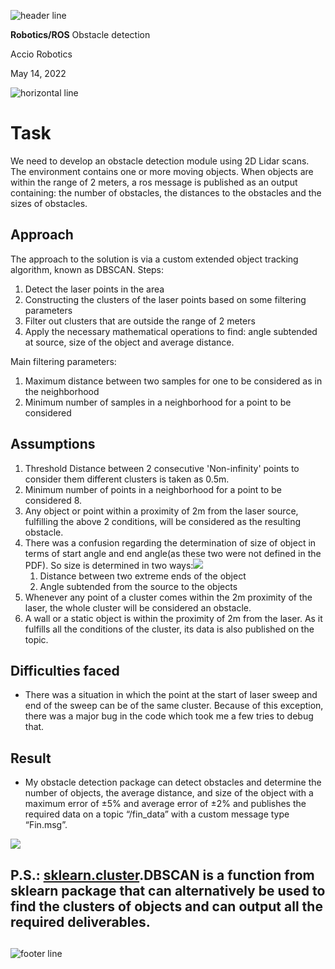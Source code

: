 ﻿

![header line](Aspose.Words.123998f6-1d2d-4ce4-97be-f6df68e43d09.001.png)

**Robotics/ROS**
Obstacle detection

Accio Robotics

May 14, 2022

![horizontal line](Aspose.Words.123998f6-1d2d-4ce4-97be-f6df68e43d09.002.png)
# **Task**
We need to develop an obstacle detection module using 2D Lidar scans. The environment contains one or more moving objects. When objects are within the range of 2 meters, a ros message is published as an output containing: the number of obstacles, the distances to the obstacles and the sizes of obstacles.
## **Approach**
The approach to the solution is via a custom extended object tracking algorithm, known as DBSCAN. Steps: 

1. Detect the laser points in the area
1. Constructing the clusters of the laser points based on some filtering parameters
1. Filter out clusters that are outside the range of 2 meters
1. Apply the necessary mathematical operations to find: angle subtended at source, size of the object and average distance.

Main filtering parameters:

1. Maximum distance between two samples for one to be considered as in the neighborhood
1. Minimum number of samples in a neighborhood for a point to be considered


## **Assumptions**
1. Threshold Distance between 2 consecutive 'Non-infinity' points to consider them different clusters is taken as 0.5m.
1. Minimum number of points in a neighborhood for a point to be considered 8.
1. Any object or point within a proximity of 2m from the laser source, fulfilling the above 2 conditions, will be considered as the resulting obstacle.
1. There was a confusion regarding the determination of size of object in terms of start angle and end angle(as these two were not defined in the PDF). So size is determined in two ways:![](Aspose.Words.123998f6-1d2d-4ce4-97be-f6df68e43d09.003.png)
   1. Distance between two extreme ends of the object
   1. Angle subtended from the source to the objects
1. Whenever any point of a cluster comes within the 2m proximity of the laser, the whole cluster will be considered an obstacle.
1. A wall or a static object is within the proximity of 2m from the laser. As it fulfills all the conditions of the cluster, its data is also published on the topic.
## **Difficulties faced**
- There was a situation in which the point at the start of laser sweep and end of the sweep can be of the same cluster. Because of this exception, there was a major bug in the code which took me a few tries to debug that.
## **Result**
- My obstacle detection package can detect obstacles and determine the number of objects, the average distance, and size of the object with a maximum error of ±5% and average error of ±2% and publishes the required data on a topic “/fin\_data” with a custom message type “Fin.msg”.

![](Aspose.Words.123998f6-1d2d-4ce4-97be-f6df68e43d09.004.png)

## **P.S.: [sklearn.cluster](https://scikit-learn.org/stable/modules/classes.html#module-sklearn.cluster)**.DBSCAN is a function from sklearn package that can alternatively be used to find the clusters of objects and can output all the required deliverables.
##
![footer line](Aspose.Words.123998f6-1d2d-4ce4-97be-f6df68e43d09.001.png)

